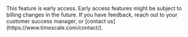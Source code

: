 <Highlight type="important">
This feature is early access. Early access features might be subject to billing
changes in the future. If you have feedback, reach out to your customer success
manager, or [contact us](https://www.timescale.com/contact/).
</Highlight>
